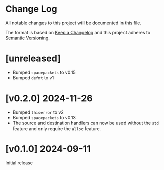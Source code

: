 Change Log
=======

All notable changes to this project will be documented in this file.

The format is based on [Keep a Changelog](http://keepachangelog.com/)
and this project adheres to [Semantic Versioning](http://semver.org/).

# [unreleased]

- Bumped `spacepackets` to v0.15
- Bumped `defmt` to v1

# [v0.2.0] 2024-11-26

- Bumped `thiserror` to v2
- Bumped `spacepackets` to v0.13
- The source and destination handlers can now be used without the `std` feature and only require
  the `alloc` feature.

# [v0.1.0] 2024-09-11

Initial release
